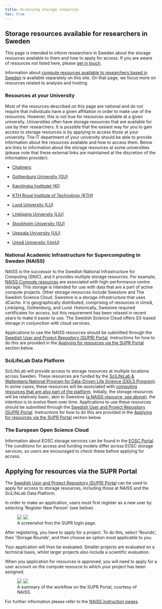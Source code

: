 ```yaml
---
title: Accessing storage resources
toc: true
---
```


## Storage resources available for researchers in Sweden

This page is intended to inform researchers in Sweden about the storage resources available to them and how to apply for access. If you are aware of resources not listed here, please [get in touch](/contact/).

Information about [compute resources available to researchers based in Sweden](/services/e-infrastructure/) is available separately on this site. On that page, we focus more on resources related to analysis and hosting.

### Resources at your University

Most of the resources described on this page are national and do not require that individuals have a given affiliation in order to make use of the resources. However, this is not true for resources available at a given university. Universities often have storage resources that are available for use by their researchers. It is possible that the easiest way for you to gain access to storage resources is by applying to access those at your university. The IT department of your university should be able to provide information about the resources available and how to access them. Below are links to information about the storage resources at some universities (please note that these external links are maintained at the discretion of the information provider):

- [Chalmers](https://www.chalmers.se/en/infrastructure/ecommons/compute-and-storage/)

- [Gothenburg University (GU)](https://www.medarbetarportalen.gu.se/service-stod/hantering-av-forskningsdata/steg-3-lagra-forskningsdata/?languageId=100001&skipSSOCheck=true&referer=https%3A%2F%2Fwww.google.com%2F)

- [Karolinska Institutet (KI)](https://staff.ki.se/guidelines-for-research-documentation-and-data-management)

- [KTH Royal Institute of Technology (KTH)](https://www.kth.se/en/biblioteket/publicera-analysera/hantera-forskningsdata/lagring-av-forskningsdata-och-langsiktigt-bevarande-1.861129)

- [Lund University (LU)](https://www.staff.lu.se/research-and-education/research-support/support-research-process/research-data-management)

- [Linköping University (LiU)](https://ep.liu.se/en/datamanagement.aspx)

- [Stockholm University (SU)](https://www.su.se/staff/researchers/research-data)

- [Uppsala University (UU)](https://mp.uu.se/en/web/info/forska/forskningsdata/lagra-samarbeta)

- [Umeå University (UmU)](https://www.umu.se/en/library/research-data/)

### National Academic Infrastructure for Supercomputing in Sweden (NAISS)

NAISS is the successor to the Swedish National Infrastructure for Computing (SNIC), and it provides multiple storage resources. For example, [NAISS Compute resources](/services/e-infrastructure/#national-academic-infrastructure-for-supercomputing-in-sweden-naiss) are associated with high-performance centre storage. This storage is intended for use with data that are a part of active compute projects. Other storage resources include Swestore and The Swedish Science Cloud. Swestore is a storage infrastructure that uses dCache. It is geographically distributed, comprising of resources in Umeå, Linköping, Gothenburg, and Lund. Historically, Swestore required certificates for access, but this requirement has been relaxed in recent years to make it easier to use. The Swedish Science Cloud offers S3-based storage in conjunction with cloud services.

Applications to use the NAISS resources should be submitted through the [Swedish User and Project Repository (SUPR) Portal](https://supr.naiss.se/). Instructions for how to do this are provided in the [Applying for resources via the SUPR Portal](#applying-for-resources-via-the-supr-portal) section below.

### SciLifeLab Data Platform

SciLifeLab will provide access to storage resources at multiple locations across Sweden. These resources are funded by the [SciLifeLab & Wallenberg National Program for Data-Driven Life Science (DDLS Program)](https://www.scilifelab.se/data-driven/). In some cases, these resources will be associated with [computing resources that are also part of the platform](/services/e-infrastructure/#scilifelab-data-platform). Initially, the storage resources will be relatively basic, akin to Swestore ([a NAISS resource, see above](#national-academic-infrastructure-for-supercomputing-in-sweden-naiss)), the intention is to evolve them over time. Applications to use these resources should be submitted through the [Swedish User and Project Repository (SUPR) Portal](https://supr.naiss.se/). Instructions for how to do this are provided in the [Applying for resources via the SUPR Portal](#applying-for-resources-via-the-supr-portal) section below.

### The European Open Science Cloud

Information about EOSC storage services can be found in the [EOSC Portal](https://eosc-portal.eu/). The conditions for access and funding models differ across EOSC storage services, so users are encouraged to check these before applying for access.

## Applying for resources via the SUPR Portal

The [Swedish User and Project Repository (SUPR) Portal](https://supr.naiss.se/) can be used to apply for access to storage resources, including those at NAISS and the SciLifeLab Data Platform.

In order to make an application, users must first register as a new user by selecting ‘Register New Person’ (see below).

 <figure class="my-3 figure w-100 text-center">
  <img src="/img/misc/SUPR_login.png" class="figure-img img-fluid w-75 d-none d-xl-inline">
  <img src="/img/misc/SUPR_login.png" class="figure-img img-fluid w-100 d-xl-none">
  <figcaption class="figure-caption">A screenshot fron the SUPR login page.</figcaption>
</figure>

After registering, you have to apply for a project. To do this, select 'Rounds', then 'Storage Rounds', and then choose an option most applicable to you.

Your application will then be evaluated. Smaller projects are evaluated on a technical basis, whilst larger projects also include a scientific evaluation.

When you application for resources is approved, you will need to apply for a user account on the compute resource to which your project has been assigned.

<figure class="my-3 figure w-100 text-center">
  <img src="/img/misc/NAISS_workflow.png" class="figure-img img-fluid w-75 d-none d-xl-inline">
  <img src="/img/misc/NAISS_workflow.png" class="figure-img img-fluid w-100 d-xl-none">
  <figcaption class="figure-caption">A summary of the workflow on the SUPR Portal, courtesy of NAISS.</figcaption>
</figure>

For further information please refer to the [NAISS instruction pages](https://www.naiss.se).
